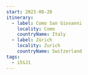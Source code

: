 ```yaml
---
start: 2023-08-20
itinerary:
  - label: Como San Giovanni
    locality: Como
    countryName: Italy
  - label: Zürich
    locality: Zurich
    countryName: Switzerland
tags:
  - i5SJ1
---
```

